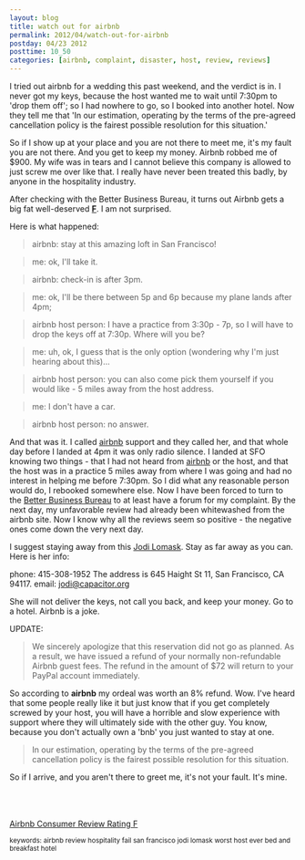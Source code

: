 ```yaml
---
layout: blog
title: watch out for airbnb
permalink: 2012/04/watch-out-for-airbnb
postday: 04/23 2012
posttime: 10_50
categories: [airbnb, complaint, disaster, host, review, reviews]
---
```


I tried out airbnb for a wedding this past weekend, and the verdict is in. I never got my keys, because the host wanted me to wait until 7:30pm to 'drop them off'; so I had nowhere to go, so I booked into another hotel. Now they tell me that 'In our estimation, operating by the terms of the pre-agreed cancellation policy is the fairest possible resolution for this situation.'

So if I show up at your place and you are not there to meet me, it's my fault you are not there. And you get to keep my money. Airbnb robbed me of $900. My wife was in tears and I cannot believe this company is allowed to just screw me over like that. I really have never been treated this badly, by anyone in the hospitality industry.

After checking with the Better Business Bureau, it turns out Airbnb gets a big fat well-deserved <strong><a href="http://blog.kristeraxel.com/2012/03/airbnb-consumer-review-ratings-at-f/">F</a></strong>. I am not surprised.

Here is what happened:


<blockquote>airbnb: stay at this amazing loft in San Francisco!
</blockquote>




<blockquote>me: ok, I'll take it.
</blockquote>




<blockquote>airbnb: check-in is after 3pm.
</blockquote>




<blockquote>me: ok, I'll be there between 5p and 6p because my plane lands after 4pm;
</blockquote>




<blockquote>airbnb host person: I have a practice from 3:30p - 7p, so I will have to drop the keys off at 7:30p. Where will you be?
</blockquote>




<blockquote>me: uh, ok, I guess that is the only option (wondering why I'm just hearing about this)...
</blockquote>




<blockquote>airbnb host person: you can also come pick them yourself if you would like - 5 miles away from the host address.</blockquote>




<blockquote>me: I don't have a car.</blockquote>





<blockquote>airbnb host person: no answer.
</blockquote>


And that was it. I called <a href="http://www.airbnb.com/">airbnb</a> support and they called her, and that whole day before I landed at 4pm it was only radio silence. I landed at SFO knowing two things - that I had not heard from <a href="http://www.airbnb.com/">airbnb</a> or the host, and that the host was in a practice 5 miles away from where I was going and had no interest in helping me before 7:30pm. So I did what any reasonable person would do, I rebooked somewhere else. Now I have been forced to turn to the <a href="https://goldengate.app.bbb.org/complaint/view/57223227/c/w3y78z">Better Business Bureau</a> to at least have a forum for my complaint. By the next day, my unfavorable review had already been whitewashed from the airbnb site. Now I know why all the reviews seem so positive - the negative ones come down the very next day.

I suggest staying away from this <a href="mailto:jodi@capacitor.org">Jodi Lomask</a>. Stay as far away as you can. Here is her info:

phone: 415-308-1952
The address is 645 Haight St 11, San Francisco, CA 94117.
email: jodi@capacitor.org

She will not deliver the keys, not call you back, and keep your money. Go to a hotel. Airbnb is a joke.


UPDATE: 



<blockquote>We sincerely apologize that this reservation did not go as planned. As a result, we have issued a refund of your normally non-refundable Airbnb guest fees. The refund in the amount of $72 will return to your PayPal account immediately.</blockquote>

So according to <strong>airbnb</strong> my ordeal was worth an 8% refund. Wow. I've heard that some people really like it but just know that if you get completely screwed by your host, you will have a horrible and slow experience with support where they will ultimately side with the other guy. You know, because you don't actually own a 'bnb' you just wanted to stay at one.

<blockquote>In our estimation, operating by the terms of the pre-agreed cancellation policy is the fairest possible resolution for this situation.</blockquote>

So if I arrive, and you aren't there to greet me, it's not your fault. It's mine.

<br><br><br>
<a href="http://blog.kristeraxel.com/2012/03/airbnb-consumer-review-ratings-at-f/">Airbnb Consumer Review Rating F</a>

<small>keywords: airbnb review hospitality fail san francisco jodi lomask worst host ever bed and breakfast hotel</small>

